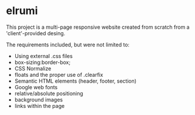 # elrumi

This project is a multi-page responsive website created from scratch from a 'client'-provided desing.

The requirements included, but were not limited to:

- Using external .css files
- box-sizing:border-box;
- CSS Normalize
- floats and the proper use of .clearfix
- Semantic HTML elements (header, footer, section)
- Google web fonts
- relative/absolute positioning
- background images
- links within the page
